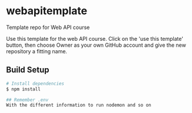 # webapitemplate
Template repo for Web API course

Use this template for the web API course. Click on the 'use this template' button, then choose Owner as your own GitHub account and give the new repository a fitting name. 

## Build Setup
```bash
# Install dependencies
$ npm install

## Remember .env
With the different information to run nodemon and so on
